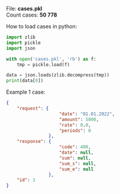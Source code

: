 File: **cases.pkl**\
Count cases: **50 778**

How to load cases in python:
```python
import zlib
import pickle
import json

with open('cases.pkl', 'rb') as f:
    tmp = pickle.load(f)

data = json.loads(zlib.decompress(tmp))
print(data[0])
```
Example 1 case:
```json
{
    "request": {
                    "date": "01.01.2022", 
                    "amount": 5000, 
                    "rate": 0.0, 
                    "periods": 0
                },
    "response": {
                    "code": 400,
                    "date": null,
                    "sum": null,
                    "sum_s": null,
                    "sum_e": null
                },
    "id": 1
}
```
